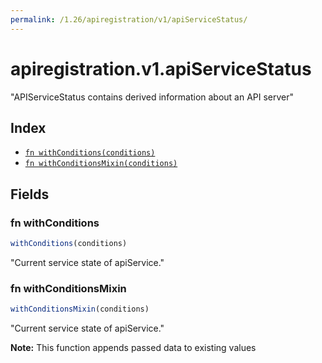 ```yaml
---
permalink: /1.26/apiregistration/v1/apiServiceStatus/
---
```


# apiregistration.v1.apiServiceStatus

"APIServiceStatus contains derived information about an API server"

## Index

* [`fn withConditions(conditions)`](#fn-withconditions)
* [`fn withConditionsMixin(conditions)`](#fn-withconditionsmixin)

## Fields

### fn withConditions

```ts
withConditions(conditions)
```

"Current service state of apiService."

### fn withConditionsMixin

```ts
withConditionsMixin(conditions)
```

"Current service state of apiService."

**Note:** This function appends passed data to existing values